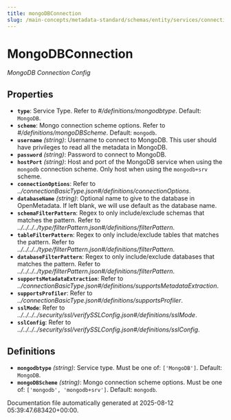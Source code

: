 ```yaml
---
title: mongoDBConnection
slug: /main-concepts/metadata-standard/schemas/entity/services/connections/database/mongodbconnection
---
```


# MongoDBConnection

*MongoDB Connection Config*

## Properties

- **`type`**: Service Type. Refer to *#/definitions/mongodbtype*. Default: `MongoDB`.
- **`scheme`**: Mongo connection scheme options. Refer to *#/definitions/mongoDBScheme*. Default: `mongodb`.
- **`username`** *(string)*: Username to connect to MongoDB. This user should have privileges to read all the metadata in MongoDB.
- **`password`** *(string)*: Password to connect to MongoDB.
- **`hostPort`** *(string)*: Host and port of the MongoDB service when using the `mongodb` connection scheme. Only host when using the `mongodb+srv` scheme.
- **`connectionOptions`**: Refer to *../connectionBasicType.json#/definitions/connectionOptions*.
- **`databaseName`** *(string)*: Optional name to give to the database in OpenMetadata. If left blank, we will use default as the database name.
- **`schemaFilterPattern`**: Regex to only include/exclude schemas that matches the pattern. Refer to *../../../../type/filterPattern.json#/definitions/filterPattern*.
- **`tableFilterPattern`**: Regex to only include/exclude tables that matches the pattern. Refer to *../../../../type/filterPattern.json#/definitions/filterPattern*.
- **`databaseFilterPattern`**: Regex to only include/exclude databases that matches the pattern. Refer to *../../../../type/filterPattern.json#/definitions/filterPattern*.
- **`supportsMetadataExtraction`**: Refer to *../connectionBasicType.json#/definitions/supportsMetadataExtraction*.
- **`supportsProfiler`**: Refer to *../connectionBasicType.json#/definitions/supportsProfiler*.
- **`sslMode`**: Refer to *../../../../security/ssl/verifySSLConfig.json#/definitions/sslMode*.
- **`sslConfig`**: Refer to *../../../../security/ssl/verifySSLConfig.json#/definitions/sslConfig*.
## Definitions

- **`mongodbtype`** *(string)*: Service type. Must be one of: `['MongoDB']`. Default: `MongoDB`.
- **`mongoDBScheme`** *(string)*: Mongo connection scheme options. Must be one of: `['mongodb', 'mongodb+srv']`. Default: `mongodb`.


Documentation file automatically generated at 2025-08-12 05:39:47.683420+00:00.
